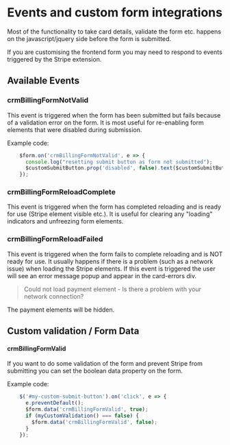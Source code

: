 # Events and custom form integrations

Most of the functionality to take card details, validate the form etc. happens on the javascript/jquery side before the form is submitted.

If you are customising the frontend form you may need to respond to events triggered by the Stripe extension.

## Available Events

### crmBillingFormNotValid
This event is triggered when the form has been submitted but fails because of a validation error on the form.
It is most useful for re-enabling form elements that were disabled during submission.

Example code:
```javascript
    $form.on('crmBillingFormNotValid', e => {
      console.log("resetting submit button as form not submitted");
      $customSubmitButton.prop('disabled', false).text($customSubmitButton.data('text'));
    });
```

### crmBillingFormReloadComplete
This event is triggered when the form has completed reloading and is ready for use (Stripe element visible etc.).
It is useful for clearing any "loading" indicators and unfreezing form elements.

### crmBillingFormReloadFailed
This event is triggered when the form fails to complete reloading and is NOT ready for use. It usually happens if there
is a problem (such as a network issue) when loading the Stripe elements.
If this event is triggered the user will see an error message popup and appear in the card-errors div.

> Could not load payment element - Is there a problem with your network connection?

The payment elements will be hidden.

## Custom validation / Form Data

#### crmBillingFormValid
If you want to do some validation of the form and prevent Stripe from submitting you can set the boolean data property
on the form.

Example code:
```javascript
    $('#my-custom-submit-button').on('click', e => {
      e.preventDefault();
      $form.data('crmBillingFormValid', true);
      if (myCustomValidation() === false) {
        $form.data('crmBillingFormValid', false);
      }
    });
```
